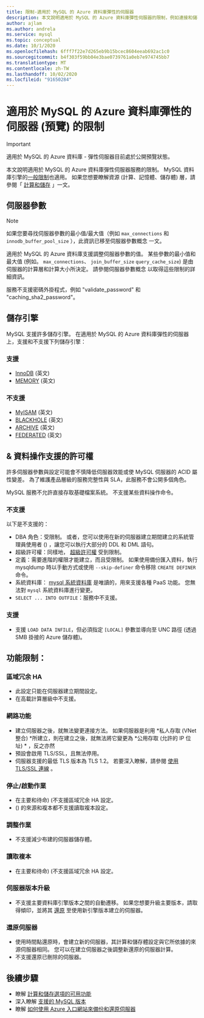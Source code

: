 ```yaml
---
title: 限制-適用於 MySQL 的 Azure 資料庫彈性的伺服器
description: 本文說明適用於 MySQL 的 Azure 資料庫彈性伺服器的限制，例如連接和儲存引擎選項的數目。
author: ajlam
ms.author: andrela
ms.service: mysql
ms.topic: conceptual
ms.date: 10/1/2020
ms.openlocfilehash: 6fff7f22e7d265eb9b15bcec8604eeab692ac1c0
ms.sourcegitcommit: b4f303f59bb04e3bae0739761a0eb7e974745bb7
ms.translationtype: MT
ms.contentlocale: zh-TW
ms.lasthandoff: 10/02/2020
ms.locfileid: "91650284"
---
```

# <a name="limitations-in-azure-database-for-mysql---flexible-server-preview"></a>適用於 MySQL 的 Azure 資料庫彈性的伺服器 (預覽) 的限制

> [!IMPORTANT] 
> 適用於 MySQL 的 Azure 資料庫 - 彈性伺服器目前處於公開預覽狀態。

本文說明適用於 MySQL 的 Azure 資料庫彈性伺服器服務的限制。 MySQL 資料庫引擎的[一般限制](https://dev.mysql.com/doc/mysql-reslimits-excerpt/5.7/en/limits.html)也適用。 如果您想要瞭解資源 (計算、記憶體、儲存體) 層，請參閱「 [計算和儲存](concepts-compute-storage.md) 」一文。

## <a name="server-parameters"></a>伺服器參數

> [!NOTE]
> 如果您要尋找伺服器參數的最小值/最大值（例如 `max_connections` 和 `innodb_buffer_pool_size` ），此資訊已移至伺服器參數概念 <!-- **[server parameters](./concepts-server-parameters.md)** --> 一文。

適用於 MySQL 的 Azure 資料庫支援調整伺服器參數的值。 某些參數的最小值和最大值 (例如。 `max_connections`、 `join_buffer_size` `query_cache_size`) 是由伺服器的計算層和計算大小所決定。 請參閱伺服器參數概念 <!-- [server parameters](./concepts-server-parameters.md)--> 以取得這些限制的詳細資訊。

服務不支援密碼外掛程式，例如 "validate_password" 和 "caching_sha2_password"。

## <a name="storage-engines"></a>儲存引擎

MySQL 支援許多儲存引擎。 在適用於 MySQL 的 Azure 資料庫彈性的伺服器上，支援和不支援下列儲存引擎：

### <a name="supported"></a>支援
- [InnoDB](https://dev.mysql.com/doc/refman/5.7/en/innodb-introduction.html) \(英文\)
- [MEMORY](https://dev.mysql.com/doc/refman/5.7/en/memory-storage-engine.html) \(英文\)

### <a name="unsupported"></a>不支援
- [MyISAM](https://dev.mysql.com/doc/refman/5.7/en/myisam-storage-engine.html) \(英文\)
- [BLACKHOLE](https://dev.mysql.com/doc/refman/5.7/en/blackhole-storage-engine.html) \(英文\)
- [ARCHIVE](https://dev.mysql.com/doc/refman/5.7/en/archive-storage-engine.html) \(英文\)
- [FEDERATED](https://dev.mysql.com/doc/refman/5.7/en/federated-storage-engine.html) \(英文\)

## <a name="privileges--data-manipulation-support"></a>& 資料操作支援的許可權

許多伺服器參數與設定可能會不慎降低伺服器效能或使 MySQL 伺服器的 ACID 屬性變差。 為了維護產品層級的服務完整性與 SLA，此服務不會公開多個角色。 

MySQL 服務不允許直接存取基礎檔案系統。 不支援某些資料操作命令。 

### <a name="unsupported"></a>不支援

以下是不支援的：
- DBA 角色：受限制。 或者，您可以使用在新的伺服器建立期間建立的系統管理員使用者 () ，讓您可以執行大部分的 DDL 和 DML 語句。 
- 超級許可權：同樣地， [超級許可權](https://dev.mysql.com/doc/refman/5.7/en/privileges-provided.html#priv_super) 受到限制。
- 定義：需要進階的權限才能建立，而且受限制。 如果使用備份匯入資料，執行 mysqldump 時以手動方式或使用 `--skip-definer` 命令移除 `CREATE DEFINER` 命令。
- 系統資料庫： [mysql 系統資料庫](https://dev.mysql.com/doc/refman/5.7/en/system-schema.html) 是唯讀的，用來支援各種 PaaS 功能。 您無法對 `mysql` 系統資料庫進行變更。
- `SELECT ... INTO OUTFILE`：服務中不支援。

### <a name="supported"></a>支援
- 支援 `LOAD DATA INFILE`，但必須指定 `[LOCAL]` 參數並導向至 UNC 路徑 (透過 SMB 掛接的 Azure 儲存體)。

## <a name="functional-limitations"></a>功能限制：

### <a name="zone-redundant-ha"></a>區域冗余 HA
- 此設定只能在伺服器建立期間設定。
- 在高載計算層級中不支援。

### <a name="networking"></a>網路功能
- 建立伺服器之後，就無法變更連接方法。 如果伺服器是利用 *私人存取 (VNet 整合) *所建立，則在建立之後，就無法將它變更為 *公用存取 (允許的 IP 位址) * ，反之亦然
- 預設會啟用 TLS/SSL，且無法停用。
- 伺服器支援的最低 TLS 版本為 TLS 1.2。 若要深入瞭解，請參閱 [使用 TLS/SSL 連線](./how-to-connect-tls-ssl.md) 。

### <a name="stopstart-operation"></a>停止/啟動作業
- 在主要和待命)  (不支援區域冗余 HA 設定。
-  () 的來源和複本都不支援讀取複本設定。

### <a name="scale-operations"></a>調整作業
- 不支援減少布建的伺服器儲存體。

### <a name="read-replicas"></a>讀取複本
- 在主要和待命)  (不支援區域冗余 HA 設定。

### <a name="server-version-upgrades"></a>伺服器版本升級
- 不支援主要資料庫引擎版本之間的自動遷移。 如果您想要升級主要版本，請取得傾印，並將其 [還原](../concepts-migrate-dump-restore.md) 至使用新引擎版本建立的伺服器。

### <a name="restoring-a-server"></a>還原伺服器
- 使用時間點還原時，會建立新的伺服器，其計算和儲存體設定與它所依據的來源伺服器相同。 您可以在建立伺服器之後調整新還原的伺服器計算。
- 不支援還原已刪除的伺服器。

## <a name="next-steps"></a>後續步驟

- 瞭解 [計算和儲存選項的可用功能](concepts-compute-storage.md)
- 深入瞭解 [支援的 MySQL 版本](concepts-supported-versions.md)
- 瞭解 [如何使用 Azure 入口網站來備份和還原伺服器](how-to-restore-server-portal.md)